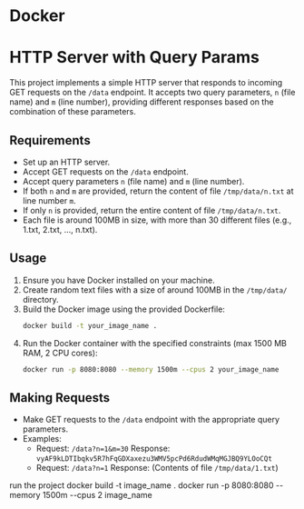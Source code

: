 # Docker
# HTTP Server with Query Params

This project implements a simple HTTP server that responds to incoming GET requests on the `/data` endpoint. It accepts two query parameters, `n` (file name) and `m` (line number), providing different responses based on the combination of these parameters.

## Requirements
- Set up an HTTP server.
- Accept GET requests on the `/data` endpoint.
- Accept query parameters `n` (file name) and `m` (line number).
- If both `n` and `m` are provided, return the content of file `/tmp/data/n.txt` at line number `m`.
- If only `n` is provided, return the entire content of file `/tmp/data/n.txt`.
- Each file is around 100MB in size, with more than 30 different files (e.g., 1.txt, 2.txt, ..., n.txt).

## Usage
1. Ensure you have Docker installed on your machine.
2. Create random text files with a size of around 100MB in the `/tmp/data/` directory.
3. Build the Docker image using the provided Dockerfile:
    ```bash
    docker build -t your_image_name .
    ```
4. Run the Docker container with the specified constraints (max 1500 MB RAM, 2 CPU cores):
    ```bash
    docker run -p 8080:8080 --memory 1500m --cpus 2 your_image_name
    ```

## Making Requests
- Make GET requests to the `/data` endpoint with the appropriate query parameters.
- Examples:
  - Request: `/data?n=1&m=30`
    Response: `vyAF9kLDTIbqkv5R7hFqGDXaxezu3WMV5pcPd6RdudWMqMGJBQ9YLOoCQt`
  - Request: `/data?n=1`
    Response: (Contents of file `/tmp/data/1.txt`)





run the project
docker build -t image_name .
docker run -p 8080:8080 --memory 1500m --cpus 2 image_name
